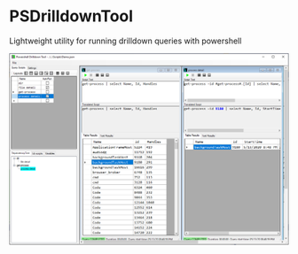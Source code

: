 # PSDrilldownTool
Lightweight utility for running drilldown queries with powershell


![image](./images/Drilldown1.bmp)
